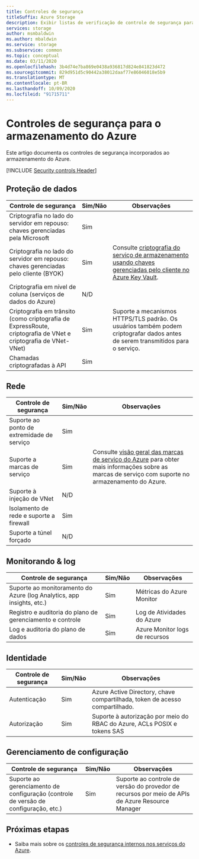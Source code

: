 ```yaml
---
title: Controles de segurança
titleSuffix: Azure Storage
description: Exibir listas de verificação de controle de segurança para avaliar o armazenamento do Azure. As áreas cobertas são proteção de dados, rede, monitoramento e registro, identidade e configuração.
services: storage
author: msmbaldwin
ms.author: mbaldwin
ms.service: storage
ms.subservice: common
ms.topic: conceptual
ms.date: 03/11/2020
ms.openlocfilehash: 3b4d74e7ba869e0438a936817d824e841823d472
ms.sourcegitcommit: 829d951d5c90442a38012daaf77e86046018e5b9
ms.translationtype: MT
ms.contentlocale: pt-BR
ms.lasthandoff: 10/09/2020
ms.locfileid: "91715711"
---
```

# <a name="security-controls-for-azure-storage"></a>Controles de segurança para o armazenamento do Azure

Este artigo documenta os controles de segurança incorporados ao armazenamento do Azure.

[!INCLUDE [Security controls Header](../../../includes/security-controls-header.md)]

## <a name="data-protection"></a>Proteção de dados

| Controle de segurança | Sim/Não | Observações |
|---|---|--|
| Criptografia no lado do servidor em repouso: chaves gerenciadas pela Microsoft | Sim |  |
| Criptografia no lado do servidor em repouso: chaves gerenciadas pelo cliente (BYOK) | Sim | Consulte [criptografia do serviço de armazenamento usando chaves gerenciadas pelo cliente no Azure Key Vault](storage-service-encryption-customer-managed-keys.md?toc=%2fazure%2fstorage%2fblobs%2ftoc.json).|
| Criptografia em nível de coluna (serviços de dados do Azure)| N/D |  |
| Criptografia em trânsito (como criptografia de ExpressRoute, criptografia de VNet e criptografia de VNet-VNet)| Sim | Suporte a mecanismos HTTPS/TLS padrão.  Os usuários também podem criptografar dados antes de serem transmitidos para o serviço. |
| Chamadas criptografadas à API| Sim |  |

## <a name="network"></a>Rede

| Controle de segurança | Sim/Não | Observações |
|---|---|--|
| Suporte ao ponto de extremidade de serviço| Sim |  |
| Suporte a marcas de serviço| Sim | Consulte [visão geral das marcas de serviço do Azure](../../virtual-network/service-tags-overview.md) para obter mais informações sobre as marcas de serviço com suporte no armazenamento do Azure. |
| Suporte à injeção de VNet| N/D |  |
| Isolamento de rede e suporte a firewall| Sim | |
| Suporte a túnel forçado| N/D |  |

## <a name="monitoring--logging"></a>Monitorando & log

| Controle de segurança | Sim/Não | Observações|
|---|---|--|
| Suporte ao monitoramento do Azure (log Analytics, app insights, etc.)| Sim | Métricas do Azure Monitor|
| Registro e auditoria do plano de gerenciamento e controle | Sim | Log de Atividades do Azure |
| Log e auditoria do plano de dados| Sim | Azure Monitor logs de recursos |

## <a name="identity"></a>Identidade

| Controle de segurança | Sim/Não | Observações|
|---|---|--|
| Autenticação| Sim | Azure Active Directory, chave compartilhada, token de acesso compartilhado. |
| Autorização| Sim | Suporte à autorização por meio do RBAC do Azure, ACLs POSIX e tokens SAS |

## <a name="configuration-management"></a>Gerenciamento de configuração

| Controle de segurança | Sim/Não | Observações|
|---|---|--|
| Suporte ao gerenciamento de configuração (controle de versão de configuração, etc.)| Sim | Suporte ao controle de versão do provedor de recursos por meio de APIs de Azure Resource Manager |

## <a name="next-steps"></a>Próximas etapas

- Saiba mais sobre os [controles de segurança internos nos serviços do Azure](../../security/fundamentals/security-controls.md).